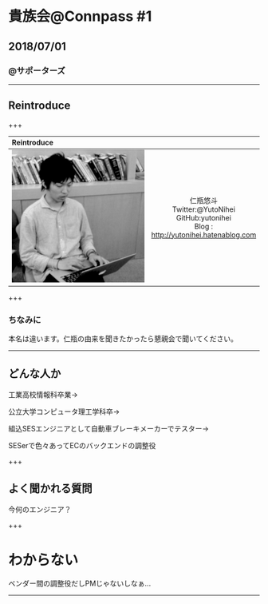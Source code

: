 # 貴族会@Connpass #1
## 2018/07/01
### @サポーターズ

---

## Reintroduce

+++


| Reintroduce ||
|:--|:---:|
| ![Twitter Icon]( https://raw.githubusercontent.com/yutonihei/Slide/20180701_kizokukai/attached/XUZfXn27_400x400.jpg )|仁瓶悠斗 <br> Twitter:@YutoNihei <br> GitHub:yutonihei <br> Blog : <br> http://yutonihei.hatenablog.com |
+++

### ちなみに
本名は違います。仁瓶の由来を聞きたかったら懇親会で聞いてください。	

---

## どんな人か

工業高校情報科卒業→

公立大学コンピュータ理工学科卒→

組込SESエンジニアとして自動車ブレーキメーカーでテスター→

SESerで色々あってECのバックエンドの調整役

+++

## よく聞かれる質問

今何のエンジニア？

+++

# わからない

ベンダー間の調整役だしPMじゃないしなぁ...

---